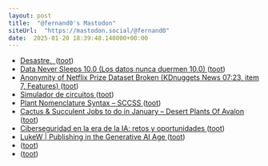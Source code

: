 ```yaml
---
layout: post
title:  "@fernand0's Mastodon"
siteUrl:  "https://mastodon.social/@fernand0"
date:  2025-01-20 18:39:48.140000+00:00
---
```

*  [Desastre.  ](https://avecesunafoto.wordpress.com/2025/01/20/desastre) ([toot](https://mastodon.social/@fernand0/113862140764869155))
*  [Data Never Sleeps 10.0 (Los datos nunca duermen 10.0) ](https://www.domo.com/es/data-never-sleep) ([toot](https://mastodon.social/@fernand0/113862052974259924))
*  [Anonymity of Netflix Prize Dataset Broken (KDnuggets News 07:23, item 7, Features) ](https://www.kdnuggets.com/news/2007/n23/7i.htm) ([toot](https://mastodon.social/@fernand0/113861888738255816))
*  [Simulador de circuitos ](https://www.flickr.com/photos/fernand0/54270314450) ([toot](https://mastodon.social/@fernand0/113861881504488090))
*  [Plant Nomenclature Syntax – SCCSS ](https://southcoastcss.org/plant-nomenclature-syntax) ([toot](https://mastodon.social/@fernand0/113861548772015939))
*  [Cactus & Succulent Jobs to do in January – Desert Plants Of Avalon ](https://desertplantsofavalon.com/uncategorized/cactus-succulent-jobs-to-do-in-january) ([toot](https://mastodon.social/@fernand0/113861457882270898))
*  [Ciberseguridad en la era de la IA: retos y oportunidades ](https://www.gft.com/es/es/about-us/news/events/2025/ciberseguridad-en-la-era-de-la-i) ([toot](https://mastodon.social/@fernand0/113860695574990535))
*  [LukeW \| Publishing in the Generative AI Age ](https://www.lukew.com/ff/entry.asp?208) ([toot](https://mastodon.social/@fernand0/113860450000296255))
*  [ ](https://mastodon.social/users/fernand0/statuses/113860312509712376/activity) ([toot](https://mastodon.social/users/fernand0/statuses/113860312509712376/activity))
*  [ ](https://mastodon.online/@JProl) ([toot](https://mastodon.social/@fernand0/113860312211602934))
